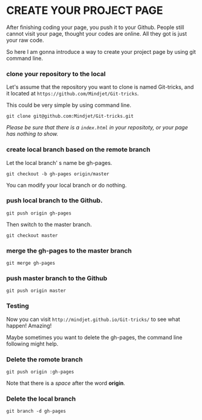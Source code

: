 # CREATE YOUR PROJECT PAGE

	
After finishing coding your page, you push it to your Github. People still cannot visit your page, thought your codes are online. All they got is just your raw code. 
	
So here I am gonna introduce a way to create your project page by using git command line.


### clone your repository to the local
Let's assume that the repository you want to clone is named Git-tricks, and it located at `https://github.com/Mindjet/Git-tricks`.  

This could be very simple by using command line.

```
git clone git@github.com:Mindjet/Git-tricks.git
```

*Please be sure that there is a `index.html` in your repositoty, or your page has nothing to show.*

### create local branch based on the remote branch
Let the local branch' s name be gh-pages.

```
git checkout -b gh-pages origin/master
```

You can modify your local branch or do nothing.


### push local branch to the Github.

```
git push origin gh-pages
```
Then switch to the master branch.

```
git checkout master
```


### merge the gh-pages to the master branch

```
git merge gh-pages
```


### push master branch to the Github

```
git push origin master
```


### Testing

Now you can visit `http://mindjet.github.io/Git-tricks/` to see what happen! Amazing!


Maybe sometimes you want to delete the gh-pages, the command line following might help.

### Delete the romote branch

```
git push origin :gh-pages
```
Note that there is a *space* after the word **origin**.


### Delete the local branch

```
git branch -d gh-pages
```
